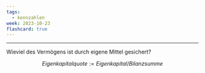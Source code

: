 ```yaml
---
tags:
  - kennzahlen
week: 2023-10-23
flashcard: true
---
```

***

Wieviel des Vermögens ist durch eigene Mittel gesichert?

$$
Eigenkapitalquote := Eigenkapital/Bilanzsumme
$$
